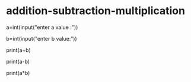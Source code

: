 # addition-subtraction-multiplication
a=int(input("enter a value :")) 

b=int(input("enter b value:")) 

print(a+b) 

print(a-b) 

print(a*b) 
